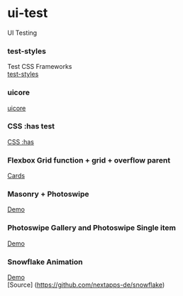 # ui-test
 UI Testing
 
 ### test-styles
Test CSS Frameworks 	
[test-styles](https://suiramus.github.io/ui-test/test-styles/)
 
### uicore
[uicore](https://suiramus.github.io/ui-test/uicore/)

### CSS :has test
[CSS :has](https://suiramus.github.io/ui-test/has/)

### Flexbox Grid function + grid + overflow parent
[Cards](https://suiramus.github.io/ui-test/cards/)

### Masonry + Photoswipe
[Demo](https://suiramus.github.io/ui-test/masonry-photoswipe/)

### Photoswipe Gallery and Photoswipe Single item
[Demo](https://suiramus.github.io/ui-test/photoswipe-test/)

### Snowflake Animation
[Demo](https://suiramus.github.io/ui-test/snowflake/) 	
[Source] (https://github.com/nextapps-de/snowflake)